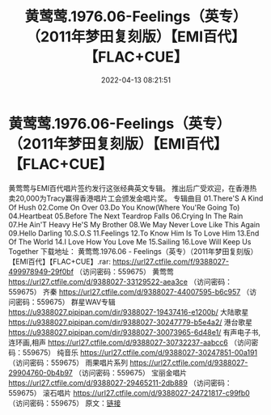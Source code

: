 ﻿---
title: 黄莺莺.1976.06-Feelings（英专）（2011年梦田复刻版）【EMI百代】【FLAC+CUE】
date: 2022-04-13 08:21:51
categories: 外语音乐
tags: 外语音乐
---
# 黄莺莺.1976.06-Feelings（英专）（2011年梦田复刻版）【EMI百代】【FLAC+CUE】

黄莺莺与EMI百代唱片签约发行这张经典英文专辑。
推出后广受欢迎，在香港热卖20,000为Tracy赢得香港唱片工会颁发金唱片奖。
专辑曲目
01.There'S A Kind Of
Hush
02.Come On Over
03.Do You Know(Where You'Re
Going To)
04.Heartbeat
05.Before The Next Teardrop
Falls
06.Crying In The
Rain
07.He Ain'T Heavy He'S My
Brother
08.We May Never Love Like This
Again
09.Hello Darling
10.S.O.S
11.Feelings
12.To Know Him Is To Love
Him
13.End Of The
World
14.I Love How You Love
Me
15.Sailing
16.Love Will Keep Us
Together
下载地址：
黄莺莺.1976.06 - Feelings（英专）（2011年梦田复刻版）【EMI百代】【FLAC+CUE】.rar:
https://url27.ctfile.com/f/9388027-499978949-29f0bf
（访问密码：559675）
黄莺莺
https://url27.ctfile.com/d/9388027-33129522-aea3ce
（访问密码：559675）
齐秦
https://url27.ctfile.com/d/9388027-44007595-b6c957
（访问密码：559675）
群星WAV专辑
https://u9388027.pipipan.com/dir/9388027-19437416-e1200b/
大陆歌星
https://u9388027.pipipan.com/dir/9388027-30247779-b5e4a2/
港台歌星
https://u9388027.pipipan.com/dir/9388027-30073965-6d48e1/
有声电子书,连环画,相声
https://url27.ctfile.com/d/9388027-30732237-aabcc6
（访问密码：559675）
纯音乐
https://url27.ctfile.com/d/9388027-30247851-00a191
（访问密码：559675）
雨果唱片系列
https://url27.ctfile.com/d/9388027-29904760-0b4b97
（访问密码：559675）
宝丽金唱片
https://url27.ctfile.com/d/9388027-29465211-2db889
（访问密码：559675）
滚石唱片
https://url27.ctfile.com/d/9388027-24721817-c99fb0
（访问密码：559675）
原文：[链接](https://blog.sina.com.cn/s/blog_1647c7e7601030wn3.html)